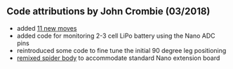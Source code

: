 ## Code attributions by John Crombie (03/2018)

- added [11 new moves](https://www.youtube.com/watch?v=wmmPD2v2RAA)
- added code for monitoring 2-3 cell LiPo battery using the Nano ADC pins
- reintroduced some code to fine tune the initial 90 degree leg positioning
- [remixed spider body](https://www.thingiverse.com/thing:2440237) to 
  accommodate standard Nano extension board
